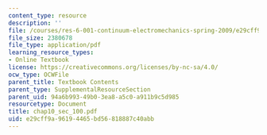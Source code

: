 ```yaml
---
content_type: resource
description: ''
file: /courses/res-6-001-continuum-electromechanics-spring-2009/e29cff9a96194465bd56818887c40abb_chap10_sec_100.pdf
file_size: 2380678
file_type: application/pdf
learning_resource_types:
- Online Textbook
license: https://creativecommons.org/licenses/by-nc-sa/4.0/
ocw_type: OCWFile
parent_title: Textbook Contents
parent_type: SupplementalResourceSection
parent_uid: 94a6b993-49b0-3ea8-a5c0-a911b9c5d985
resourcetype: Document
title: chap10_sec_100.pdf
uid: e29cff9a-9619-4465-bd56-818887c40abb
---
```

